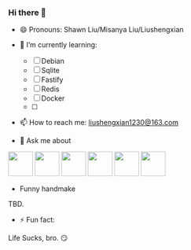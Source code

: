 ### Hi there 👋

- 😄 Pronouns: Shawn Liu/Misanya Liu/Liushengxian

- 🌱 I’m currently learning:
    - [ ] Debian
    - [ ] Sqlite
    - [ ] Fastify
    - [ ] Redis
    - [ ] Docker
    - [ ] 

<!--
Here are some ideas to get you started:
- 👯 I’m looking to collaborate on ...
- 🤔 I’m looking for help with ...
-->

- 📫 How to reach me: liushengxian1230@163.com

- 💬 Ask me about

<p>
  
<img width="50" src="https://cdn.jsdelivr.net/gh/devicons/devicon/icons/javascript/javascript-original.svg" />
<img width="50" src="https://cdn.jsdelivr.net/gh/devicons/devicon/icons/nodejs/nodejs-original.svg" />
<img width="50" src="https://cdn.jsdelivr.net/gh/devicons/devicon/icons/react/react-original.svg" />
<img width="50" src="https://cdn.jsdelivr.net/gh/devicons/devicon/icons/vuejs/vuejs-original.svg" />
<img width="50" src="https://cdn.jsdelivr.net/gh/devicons/devicon/icons/angularjs/angularjs-original.svg" />
<img width="50" src="https://cdn.jsdelivr.net/gh/devicons/devicon/icons/jquery/jquery-original.svg" />
</p>

- Funny handmake

TBD.

- ⚡ Fun fact:

Life Sucks, bro. 😏
